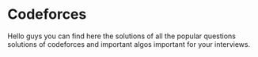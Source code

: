 # Codeforces


Hello guys you can find here the solutions of all the popular questions solutions of codeforces and important algos important for your interviews.
